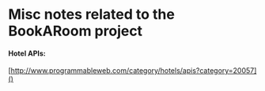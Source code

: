 # Misc notes related to the BookARoom project

#### Hotel APIs:
[http://www.programmableweb.com/category/hotels/apis?category=20057]()



